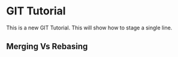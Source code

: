 # GIT Tutorial

This is a new GIT Tutorial.
This will show how to stage a single line.

## Merging Vs Rebasing

